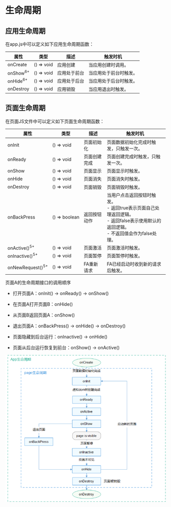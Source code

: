 # 生命周期

## 应用生命周期

在app.js中可以定义如下应用生命周期函数：

| 属性 | 类型 | 描述 | 触发时机 |
| -------- | -------- | -------- | -------- |
| onCreate | ()&nbsp;=&gt;&nbsp;void | 应用创建 | 当应用创建时调用。 |
| onShow<sup>6+</sup> | ()&nbsp;=&gt;&nbsp;void | 应用处于前台 | 当应用处于前台时触发。 |
| onHide<sup>6+</sup> | ()&nbsp;=&gt;&nbsp;void | 应用处于后台 | 当应用处于后台时触发。 |
| onDestroy | ()&nbsp;=&gt;&nbsp;void | 应用销毁 | 当应用退出时触发。 |


## 页面生命周期

在页面JS文件中可以定义如下页面生命周期函数：

| 属性 | 类型 | 描述 | 触发时机 |
| -------- | -------- | -------- | -------- |
| onInit | ()&nbsp;=&gt;&nbsp;void | 页面初始化 | 页面数据初始化完成时触发，只触发一次。 |
| onReady | ()&nbsp;=&gt;&nbsp;void | 页面创建完成 | 页面创建完成时触发，只触发一次。 |
| onShow | ()&nbsp;=&gt;&nbsp;void | 页面显示 | 页面显示时触发。 |
| onHide | ()&nbsp;=&gt;&nbsp;void | 页面消失 | 页面消失时触发。 |
| onDestroy | ()&nbsp;=&gt;&nbsp;void | 页面销毁 | 页面销毁时触发。 |
| onBackPress | ()&nbsp;=&gt;&nbsp;boolean | 返回按钮动作 | 当用户点击返回按钮时触发。<br/>-&nbsp;返回true表示页面自己处理返回逻辑。<br/>-&nbsp;返回false表示使用默认的返回逻辑。<br/>-&nbsp;不返回值会作为false处理。 |
| onActive()<sup>5+</sup> | ()&nbsp;=&gt;&nbsp;void | 页面激活 | 页面激活时触发。 |
| onInactive()<sup>5+</sup> | ()&nbsp;=&gt;&nbsp;void | 页面暂停 | 页面暂停时触发。 |
| onNewRequest()<sup>5+</sup> | ()&nbsp;=&gt;&nbsp;void | FA重新请求 | FA已经启动时收到新的请求后触发。 |

页面A的生命周期接口的调用顺序
- 打开页面A：onInit() -&gt; onReady() -&gt; onShow()

- 在页面A打开页面B：onHide()

- 从页面B返回页面A：onShow()

- 退出页面A：onBackPress() -&gt; onHide() -&gt; onDestroy()

- 页面隐藏到后台运行：onInactive() -&gt; onHide()

- 页面从后台运行恢复到前台：onShow() -&gt; onActive()

![zh-cn_image_0000001147417424](figures/zh-cn_image_0000001147417424.png)


